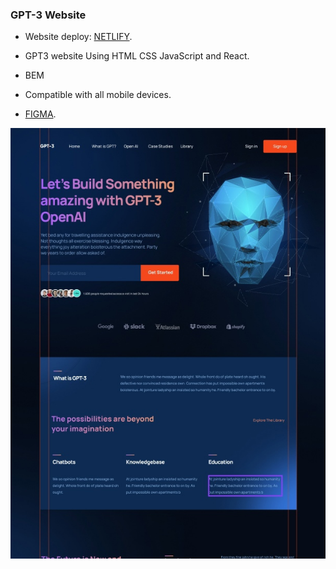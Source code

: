### GPT-3 Website

- Website deploy: [NETLIFY](https://dapper-daffodil-65f636.netlify.app/).
- GPT3 website Using HTML CSS JavaScript and React.
- BEM
- Compatible with all mobile devices.

- [FIGMA](https://www.figma.com/file/lz9lLpFHMxHm2odnwM3R0z/gpt3?node-id=0%3A1&t=PHtKzI00SOYjM6zv-0).

![preview img](/preview.jpg)
